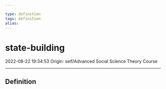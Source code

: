 ```yaml
---

type: definition
tags: definition
alias:
---
```


# state-building

2022-08-22 19:34:53
Origin: self/Advanced Social Science Theory Course

---

## Definition
